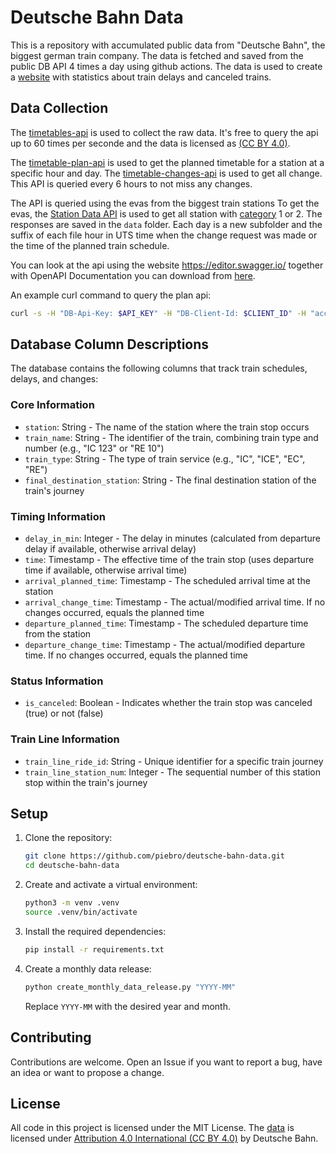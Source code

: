 # Deutsche Bahn Data

This is a repository with accumulated public data from "Deutsche Bahn", the biggest german train company. The data is fetched and saved from the public DB API 4 times a day using github actions. The data is used to create a [website](https://piebro.github.io/deutsche-bahn-statistics/questions) with statistics about train delays and canceled trains.

## Data Collection

The [timetables-api](https://developers.deutschebahn.com/db-api-marketplace/apis/product/timetables) is used to collect the raw data. It's free to query the api up to 60 times per seconde and the data is licensed as [(CC BY 4.0)](https://creativecommons.org/licenses/by/4.0/).

The [timetable-plan-api](https://developers.deutschebahn.com/db-api-marketplace/apis/product/timetables/api/26494#/Timetables_10213/operation/%2Fplan%2F{evaNo}%2F{date}%2F{hour}/get) is used to get the planned timetable for a station at a specific hour and day. The [timetable-changes-api](https://developers.deutschebahn.com/db-api-marketplace/apis/product/timetables/api/26494#/Timetables_10213/operation/%2Ffchg%2F{evaNo}/get) is used to get all change. This API is queried every 6 hours to not miss any changes.

The API is queried using the evas from the biggest train stations To get the evas, the [Station Data API](https://developers.deutschebahn.com/db-api-marketplace/apis/product/stada) is used to get all station with [category](https://en.wikipedia.org/wiki/German_railway_station_categories) 1 or 2. The responses are saved in the `data` folder. Each day is a new subfolder and the suffix of each file hour in UTS time when the change request was made or the time of the planned train schedule.

You can look at the api using the website https://editor.swagger.io/ together with OpenAPI Documentation you can download from [here](https://developers.deutschebahn.com/db-api-marketplace/apis/product/timetables/api/26494#/Timetables_10213/overview).

An example curl command to query the plan api:
```bash
curl -s -H "DB-Api-Key: $API_KEY" -H "DB-Client-Id: $CLIENT_ID" -H "accept: application/xml" "https://apis.deutschebahn.com/db-api-marketplace/apis/timetables/v1/plan/08000260/$(date +"%y%m%d")/$(date +"%H")"
```

## Database Column Descriptions

The database contains the following columns that track train schedules, delays, and changes:

### Core Information
- `station`: String - The name of the station where the train stop occurs
- `train_name`: String - The identifier of the train, combining train type and number (e.g., "IC 123" or "RE 10")
- `train_type`: String - The type of train service (e.g., "IC", "ICE", "EC", "RE")
- `final_destination_station`: String - The final destination station of the train's journey

### Timing Information
- `delay_in_min`: Integer - The delay in minutes (calculated from departure delay if available, otherwise arrival delay)
- `time`: Timestamp - The effective time of the train stop (uses departure time if available, otherwise arrival time)
- `arrival_planned_time`: Timestamp - The scheduled arrival time at the station
- `arrival_change_time`: Timestamp - The actual/modified arrival time. If no changes occurred, equals the planned time
- `departure_planned_time`: Timestamp - The scheduled departure time from the station
- `departure_change_time`: Timestamp - The actual/modified departure time. If no changes occurred, equals the planned time

### Status Information
- `is_canceled`: Boolean - Indicates whether the train stop was canceled (true) or not (false)

### Train Line Information
- `train_line_ride_id`: String - Unique identifier for a specific train journey
- `train_line_station_num`: Integer - The sequential number of this station stop within the train's journey


## Setup

1. Clone the repository:
   ```bash
   git clone https://github.com/piebro/deutsche-bahn-data.git
   cd deutsche-bahn-data
   ```

2. Create and activate a virtual environment:
   ```bash
   python3 -m venv .venv
   source .venv/bin/activate
   ```

3. Install the required dependencies:
   ```bash
   pip install -r requirements.txt
   ```

4. Create a monthly data release:
   ```bash
   python create_monthly_data_release.py "YYYY-MM"
   ```
   Replace `YYYY-MM` with the desired year and month.

## Contributing

Contributions are welcome. Open an Issue if you want to report a bug, have an idea or want to propose a change.

## License

All code in this project is licensed under the MIT License. The [data](https://developers.deutschebahn.com/db-api-marketplace/apis/product/timetables) is licensed under [Attribution 4.0 International (CC BY 4.0)](https://creativecommons.org/licenses/by/4.0/) by Deutsche Bahn.
